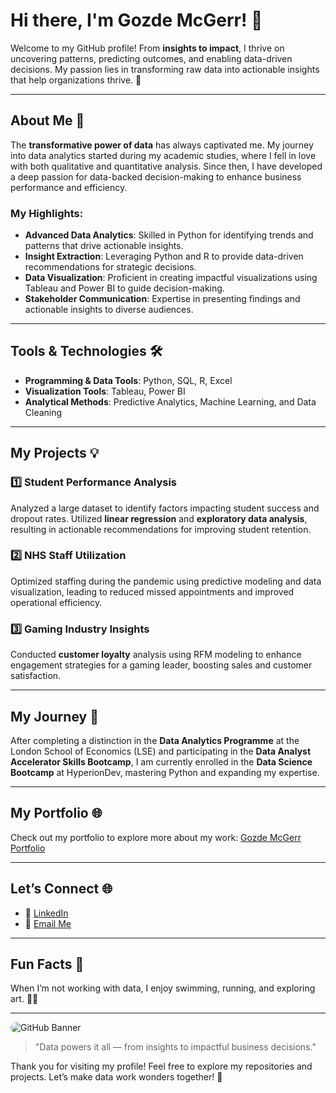 # Hi there, I'm Gozde McGerr! 👋

Welcome to my GitHub profile! From **insights to impact**, I thrive on uncovering patterns, predicting outcomes, and enabling data-driven decisions. My passion lies in transforming raw data into actionable insights that help organizations thrive. 🚀

---

## About Me 🌟

The **transformative power of data** has always captivated me. My journey into data analytics started during my academic studies, where I fell in love with both qualitative and quantitative analysis. Since then, I have developed a deep passion for data-backed decision-making to enhance business performance and efficiency.

### My Highlights:

- **Advanced Data Analytics**: Skilled in Python for identifying trends and patterns that drive actionable insights.
- **Insight Extraction**: Leveraging Python and R to provide data-driven recommendations for strategic decisions.
- **Data Visualization**: Proficient in creating impactful visualizations using Tableau and Power BI to guide decision-making.
- **Stakeholder Communication**: Expertise in presenting findings and actionable insights to diverse audiences.

---

## Tools & Technologies 🛠️

- **Programming & Data Tools**: Python, SQL, R, Excel
- **Visualization Tools**: Tableau, Power BI
- **Analytical Methods**: Predictive Analytics, Machine Learning, and Data Cleaning

---

## My Projects 💡

### 1️⃣ **Student Performance Analysis**
Analyzed a large dataset to identify factors impacting student success and dropout rates. Utilized **linear regression** and **exploratory data analysis**, resulting in actionable recommendations for improving student retention.

### 2️⃣ **NHS Staff Utilization**
Optimized staffing during the pandemic using predictive modeling and data visualization, leading to reduced missed appointments and improved operational efficiency.

### 3️⃣ **Gaming Industry Insights**
Conducted **customer loyalty** analysis using RFM modeling to enhance engagement strategies for a gaming leader, boosting sales and customer satisfaction.

---

## My Journey 🚀

After completing a distinction in the **Data Analytics Programme** at the London School of Economics (LSE) and participating in the **Data Analyst Accelerator Skills Bootcamp**, I am currently enrolled in the **Data Science Bootcamp** at HyperionDev, mastering Python and expanding my expertise.

---

## My Portfolio 🌐

Check out my portfolio to explore more about my work: [Gozde McGerr Portfolio](https://www.bulbapp.com/GozdeMcGerr/portfolio)

---

## Let’s Connect 🌐

- 💼 [LinkedIn](https://www.linkedin.com/in/gozdemcgerr/)
- 📧 [Email Me](mailto:gozde.mcgerr@example.com)

---

## Fun Facts 🎨

When I’m not working with data, I enjoy swimming, running, and exploring art. 🎨🌊

---

<img src="https://via.placeholder.com/600x200.png?text=Your+Custom+Banner+Here" alt="GitHub Banner" style="border-radius:10px;">

> "Data powers it all — from insights to impactful business decisions."

Thank you for visiting my profile! Feel free to explore my repositories and projects. Let’s make data work wonders together! 🌟
